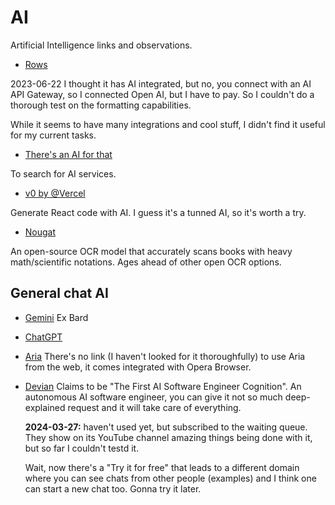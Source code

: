 # AI

Artificial Intelligence links and observations.

- [Rows](https://rows.com/)

2023-06-22
I thought it has AI integrated, but no, you connect with an AI API Gateway, so
I connected Open AI, but I have to pay. So I couldn't do a thorough test on
the formatting capabilities.

While it seems to have many integrations and cool stuff, I didn't find it
useful for my current tasks.

- [There's an AI for that](https://theresanaiforthat.com/)

To search for AI services.

- [v0 by @Vercel](https://v0.dev/)

Generate React code with AI. I guess it's a tunned AI, so it's worth a try.

- [Nougat](https://facebookresearch.github.io/nougat/)

An open-source OCR model that accurately scans books with heavy math/scientific notations. Ages ahead of other open OCR options.

## General chat AI

- [Gemini](https://gemini.google.com/)
  Ex Bard

- [ChatGPT](https://chat.openai.com/)

- [Aria](https://www.opera.com/features/aria)
  There's no link (I haven't looked for it thoroughfully) to use Aria from the web, it comes integrated with Opera Browser.

- [Devian](https://devinai.ai/)
  Claims to be "The First AI Software Engineer Cognition". An autonomous AI software engineer, you can give it not so much deep-explained request and it will take care of everything.

  **2024-03-27:** haven't used yet, but subscribed to the waiting queue. They show on its YouTube channel amazing things being done with it, but so far I couldn't testd it.

  Wait, now there's a "Try it for free" that leads to a different domain where you can see chats from other people (examples) and I think one can start a new chat too. Gonna try it later.

